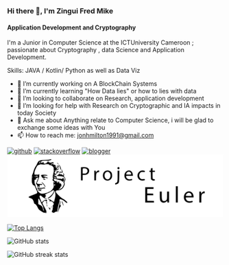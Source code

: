 ### Hi there 👋, I'm Zingui Fred Mike
#### Application Development and Cryptography 
I'm a Junior in Computer Science at the ICTUniversity Cameroon ; passionate about Cryptography , data Science and Application Development.

Skills: JAVA / Kotlin/ Python as well as Data Viz

- 🔭 I’m currently working on A BlockChain Systems 
- 🌱 I’m currently learning "How Data lies" or how to lies with data 
- 👯 I’m looking to collaborate on Research, application development 
- 🤔 I’m looking for help with Research on Cryptographic and IA impacts in today Society 
- 💬 Ask me about Anything relate to Computer Science, i will be glad to exchange some ideas with You 
- 📫 How to reach me: jonhmilton1991@gmail.com 


[<img src='https://cdn.jsdelivr.net/npm/simple-icons@3.0.1/icons/github.svg' alt='github' height='40'>](https://github.com/MiltonJ23)  [<img src='https://cdn.jsdelivr.net/npm/simple-icons@3.0.1/icons/stackoverflow.svg' alt='stackoverflow' height='40'>](https://stackoverflow.com/users/Milton)  [<img src='https://cdn.jsdelivr.net/npm/simple-icons@3.0.1/icons/blogger.svg' alt='blogger' height='40'>](https://acheronox.blogspot.com/)  [<img src='https://github.com/MiltonJ23/MiltonJ23/blob/main/logo.svg' alt='Project Euler'>](https://projecteuler.net/profile/JohnMilton.png)

[![Top Langs](https://github-readme-stats.vercel.app/api/top-langs/?username=MiltonJ23)](https://github.com/anuraghazra/github-readme-stats)

![GitHub stats](https://github-readme-stats.vercel.app/api?username=MiltonJ23&show_icons=true)  

![GitHub streak stats](https://streak-stats.demolab.com/?user=MiltonJ23)  



